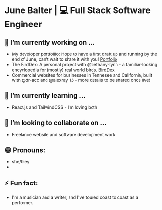 # June Balter | 💻 Full Stack Software Engineer

## 🔭 I’m currently working on ...
  - My developer portfoilio: Hope to have a first draft up and running by the end of June, can't wait to share it with you! [Portfolio](https://github.com/juneadam/june-portfolio)
  - The BirdDex: A personal project with @bethany-lynn - a familiar-looking encyclopedia for (mostly) real world birds. [BirdDex](https://github.com/juneadam/bird-app)
  - Commercial websites for businesses in Tennesee and California, built with @dr-acc and @alexray113 - more details to be shared once live!


## 🌱 I’m currently learning ...
  - React.js and TailwindCSS - I'm loving both

## 👯 I’m looking to collaborate on ...
  - Freelance website and software development work

## 😄 Pronouns: 
- she/they
- 
## ⚡ Fun fact: 
- I'm a musician and a writer, and I've toured coast to coast as a performer.

<!--
**juneadam/juneadam** is a ✨ _special_ ✨ repository because its `README.md` (this file) appears on your GitHub profile.

Here are some ideas to get you started:

- 🔭 I’m currently working on ...
- 🌱 I’m currently learning ...
- 👯 I’m looking to collaborate on ...
- 🤔 I’m looking for help with ...
- 💬 Ask me about ...
- 📫 How to reach me: ...
- 😄 Pronouns: ...
- ⚡ Fun fact: ...
-->
